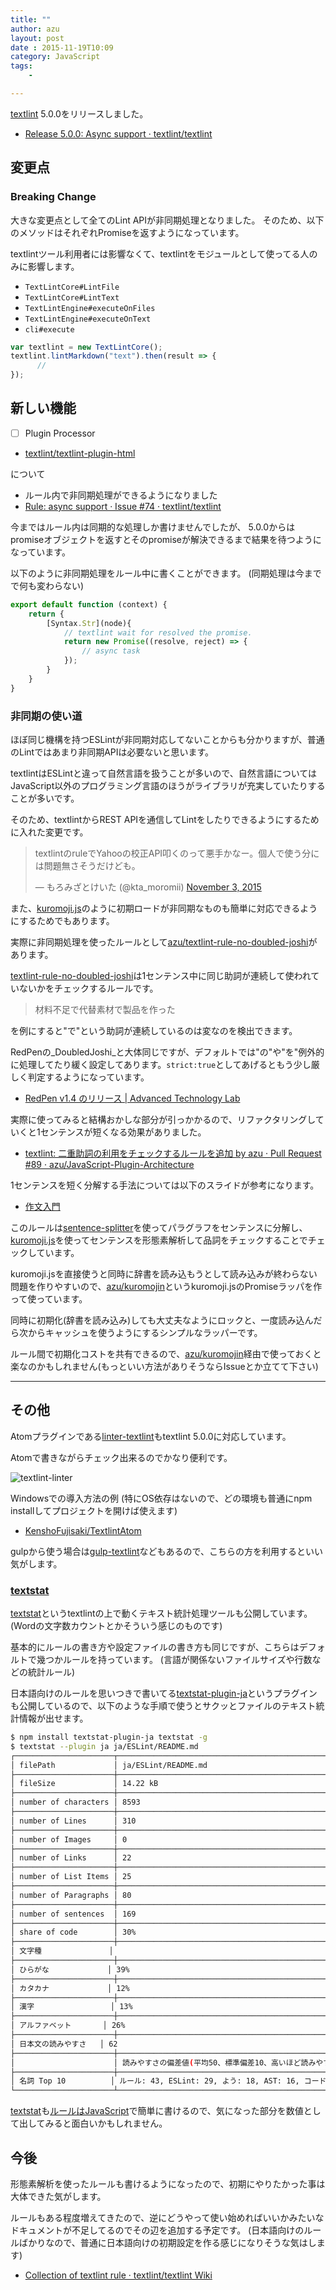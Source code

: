 ```yaml
---
title: ""
author: azu
layout: post
date : 2015-11-19T10:09
category: JavaScript
tags:
    - 

---
```


[textlint](https://github.com/textlint/textlint "textlint") 5.0.0をリリースしました。

- [Release 5.0.0: Async support · textlint/textlint](https://github.com/textlint/textlint/releases/tag/5.0.0 "Release 5.0.0: Async support · textlint/textlint")

## 変更点

### Breaking Change

大きな変更点として全てのLint APIが非同期処理となりました。
そのため、以下のメソッドはそれぞれPromiseを返すようになっています。

textlintツール利用者には影響なくて、textlintをモジュールとして使ってる人のみに影響します。

- `TextLintCore#LintFile`
- `TextLintCore#LintText`
- `TextLintEngine#executeOnFiles`
- `TextLintEngine#executeOnText`
- `cli#execute`

```js
var textlint = new TextLintCore();
textlint.lintMarkdown("text").then(result => {
      // 
});
```

## 新しい機能

- [ ] Plugin Processor
- [textlint/textlint-plugin-html](https://github.com/textlint/textlint-plugin-html "textlint/textlint-plugin-html")

について

- ルール内で非同期処理ができるようになりました
- [Rule: async support · Issue #74 · textlint/textlint](https://github.com/textlint/textlint/issues/74 "Rule: async support · Issue #74 · textlint/textlint")

今まではルール内は同期的な処理しか書けませんでしたが、
5.0.0からはpromiseオブジェクトを返すとそのpromiseが解決できるまで結果を待つようになっています。

以下のように非同期処理をルール中に書くことができます。
(同期処理は今までで何も変わらない)

```js
export default function (context) {
    return {
        [Syntax.Str](node){
            // textlint wait for resolved the promise.
            return new Promise((resolve, reject) => {
                // async task
            });
        }
    }
}
```

### 非同期の使い道

ほぼ同じ機構を持つESLintが非同期対応してないことからも分かりますが、普通のLintではあまり非同期APIは必要ないと思います。

textlintはESLintと違って自然言語を扱うことが多いので、自然言語についてはJavaScript以外のプログラミング言語のほうがライブラリが充実していたりすることが多いです。

そのため、textlintからREST APIを通信してLintをしたりできるようにするために入れた変更です。

<blockquote class="twitter-tweet" lang="en"><p lang="ja" dir="ltr">textlintのruleでYahooの校正API叩くのって悪手かなー。個人で使う分には問題無さそうだけども。</p>&mdash; もろみざとけいた (@kta_moromii) <a href="https://twitter.com/kta_moromii/status/661575606216232960">November 3, 2015</a></blockquote>
<script async src="//platform.twitter.com/widgets.js" charset="utf-8"></script>

また、[kuromoji.js](https://github.com/takuyaa/kuromoji.js "kuromoji.js")のように初期ロードが非同期なものも簡単に対応できるようにするためでもあります。

実際に非同期処理を使ったルールとして[azu/textlint-rule-no-doubled-joshi](https://github.com/azu/textlint-rule-no-doubled-joshi "azu/textlint-rule-no-doubled-joshi")があります。

[textlint-rule-no-doubled-joshi](https://github.com/azu/textlint-rule-no-doubled-joshi "azu/textlint-rule-no-doubled-joshi")は1センテンス中に同じ助詞が連続して使われていないかをチェックするルールです。

> 材料不足で代替素材で製品を作った

を例にすると"で"という助詞が連続しているのは変なのを検出できます。

RedPenの_DoubledJoshi_と大体同じですが、デフォルトでは"の"や"を"例外的に処理してたり緩く設定してあります。`strict:true`としてあげるともう少し厳しく判定するようになっています。

- [RedPen v1.4 のリリース | Advanced Technology Lab](http://atl.recruit-tech.co.jp/blog/3694/ "RedPen v1.4 のリリース | Advanced Technology Lab")

実際に使ってみると結構おかしな部分が引っかかるので、リファクタリングしていくと1センテンスが短くなる効果がありました。

- [textlint: 二重助詞の利用をチェックするルールを追加 by azu · Pull Request #89 · azu/JavaScript-Plugin-Architecture](https://github.com/azu/JavaScript-Plugin-Architecture/pull/89 "textlint: 二重助詞の利用をチェックするルールを追加 by azu · Pull Request #89 · azu/JavaScript-Plugin-Architecture")

1センテンスを短く分解する手法については以下のスライドが参考になります。

- [作文入門](http://www.slideshare.net/takahi-i/ss-13429892 "作文入門")

このルールは[sentence-splitter](https://github.com/azu/sentence-splitter "azu/sentence-splitter")を使ってパラグラフをセンテンスに分解し、[kuromoji.js](https://github.com/takuyaa/kuromoji.js "kuromoji.js")を使ってセンテンスを形態素解析して品詞をチェックすることでチェックしています。

kuromoji.jsを直接使うと同時に辞書を読み込もうとして読み込みが終わらない問題を作りやすいので、[azu/kuromojin](https://github.com/azu/kuromojin "azu/kuromojin")というkuromoji.jsのPromiseラッパを作って使っています。

同時に初期化(辞書を読み込み)しても大丈夫なようにロックと、一度読み込んだら次からキャッシュを使うようにするシンプルなラッパーです。

ルール間で初期化コストを共有できるので、[azu/kuromojin](https://github.com/azu/kuromojin "azu/kuromojin")経由で使っておくと楽なのかもしれません(もっといい方法がありそうならIssueとか立てて下さい)

-----

## その他

Atomプラグインである[linter-textlint](https://github.com/1000ch/linter-textlint "linter-textlint")もtextlint 5.0.0に対応しています。

Atomで書きながらチェック出来るのでかなり便利です。

![textlint-linter](https://monosnap.com/file/L6zYnuUAI7F2v1eShhiUeLxJ3m3KRq.png)

Windowsでの導入方法の例
(特にOS依存はないので、どの環境も普通にnpm installしてプロジェクトを開けば使えます)

- [KenshoFujisaki/TextlintAtom](https://github.com/KenshoFujisaki/TextlintAtom "KenshoFujisaki/TextlintAtom")

gulpから使う場合は[gulp-textlint](https://github.com/textlint/gulp-textlint "gulp-textlint")などもあるので、こちらの方を利用するといい気がします。

### [textstat](https://github.com/azu/textstat "textstat")

[textstat](https://github.com/azu/textstat "textstat")というtextlintの上で動くテキスト統計処理ツールも公開しています。
(Wordの文字数カウントとかそういう感じのものです)

基本的にルールの書き方や設定ファイルの書き方も同じですが、こちらはデフォルトで幾つかルールを持っています。
(言語が関係ないファイルサイズや行数などの統計ルール)

日本語向けのルールを思いつきで書いてる[textstat-plugin-ja](https://github.com/azu/textstat-plugin-ja "textstat-plugin-ja")というプラグインも公開しているので、以下のような手順で使うとサクッとファイルのテキスト統計情報が出せます。

```sh
$ npm install textstat-plugin-ja textstat -g
$ textstat --plugin ja ja/ESLint/README.md
┌──────────────────────┬─────────────────────────────────────────────────────────────────────────────────────────────────────────────────────┐
│ filePath             │ ja/ESLint/README.md                                                                                                 │
├──────────────────────┼─────────────────────────────────────────────────────────────────────────────────────────────────────────────────────┤
│ fileSize             │ 14.22 kB                                                                                                            │
├──────────────────────┼─────────────────────────────────────────────────────────────────────────────────────────────────────────────────────┤
│ number of characters │ 8593                                                                                                                │
├──────────────────────┼─────────────────────────────────────────────────────────────────────────────────────────────────────────────────────┤
│ number of Lines      │ 310                                                                                                                 │
├──────────────────────┼─────────────────────────────────────────────────────────────────────────────────────────────────────────────────────┤
│ number of Images     │ 0                                                                                                                   │
├──────────────────────┼─────────────────────────────────────────────────────────────────────────────────────────────────────────────────────┤
│ number of Links      │ 22                                                                                                                  │
├──────────────────────┼─────────────────────────────────────────────────────────────────────────────────────────────────────────────────────┤
│ number of List Items │ 25                                                                                                                  │
├──────────────────────┼─────────────────────────────────────────────────────────────────────────────────────────────────────────────────────┤
│ number of Paragraphs │ 80                                                                                                                  │
├──────────────────────┼─────────────────────────────────────────────────────────────────────────────────────────────────────────────────────┤
│ number of sentences  │ 169                                                                                                                 │
├──────────────────────┼─────────────────────────────────────────────────────────────────────────────────────────────────────────────────────┤
│ share of code        │ 30%                                                                                                                 │
├──────────────────────┼─────────────────────────────────────────────────────────────────────────────────────────────────────────────────────┤
│ 文字種               │                                                                                                                     │
├──────────────────────┼─────────────────────────────────────────────────────────────────────────────────────────────────────────────────────┤
│ ひらがな             │ 39%                                                                                                                 │
├──────────────────────┼─────────────────────────────────────────────────────────────────────────────────────────────────────────────────────┤
│ カタカナ             │ 12%                                                                                                                 │
├──────────────────────┼─────────────────────────────────────────────────────────────────────────────────────────────────────────────────────┤
│ 漢字                 │ 13%                                                                                                                 │
├──────────────────────┼─────────────────────────────────────────────────────────────────────────────────────────────────────────────────────┤
│ アルファベット       │ 26%                                                                                                                 │
├──────────────────────┼─────────────────────────────────────────────────────────────────────────────────────────────────────────────────────┤
│ 日本文の読みやすさ   │ 62                                                                                                                  │
├──────────────────────┼─────────────────────────────────────────────────────────────────────────────────────────────────────────────────────┤
│                      │ 読みやすさの偏差値(平均50、標準偏差10、高いほど読みやすい)                                                          │
├──────────────────────┼─────────────────────────────────────────────────────────────────────────────────────────────────────────────────────┤
│ 名詞 Top 10          │ ルール: 43, ESLint: 29, よう: 18, AST: 16, コード: 16, JavaScript: 15, オブジェクト: 11, ため: 10, こと: 10, js: 10 │
└──────────────────────┴─────────────────────────────────────────────────────────────────────────────────────────────────────────────────────┘
```

[textstat](https://github.com/azu/textstat "textstat")も[ルールはJavaScript](https://github.com/azu/textstat#create-rule)で簡単に書けるので、気になった部分を数値として出してみると面白いかもしれません。

## 今後

形態素解析を使ったルールも書けるようになったので、初期にやりたかった事は大体できた気がします。

ルールもある程度増えてきたので、逆にどうやって使い始めればいいかみたいなドキュメントが不足してるのでその辺を追加する予定です。
(日本語向けのルールばかりなので、普通に日本語向けの初期設定を作る感じになりそうな気はします)

- [Collection of textlint rule · textlint/textlint Wiki](https://github.com/textlint/textlint/wiki/Collection-of-textlint-rule "Collection of textlint rule · textlint/textlint Wiki")


